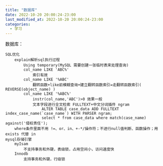 ```yaml
---
title: "数据库"
date: 2022-10-20 20:00:24-23:00
last_modified_at: 2022-10-20 20:00:24-23:00
categories:
  - 学习
---
```


数据库：

	SQL优化
		explain解析sql执行过程
			Using temporary(MySQL 需要创建一张临时表来处理查询)
			col_name LIKE 'ABC%'
				索引有效
			col_name LIKE '%ABC'
				翻转函数+like前模糊查询+建立翻转函数索引=走翻转函数索引( REVERSE(object_name) )
			col_name LIKE '%ABC%'
				instr(col_name,'ABC')>0 效果一般
				文本字段进行全文检索 FULLTEXT+中文分词插件 ngram
					ALTER TABLE case_data ADD FULLTEXT index_case_name(`case_name`) WITH PARSER ngram;
					select * from case_data where match(case_name) against('侵权责任');
		where条件里面不用 !=、or、in、+-*/操作符；不进行null值判断、函数操作；用 exists 代替 in 
	mysql存储引擎
		myIsam
			不支持事务和外键，表级锁，占用空间小，访问速度快
		Innodb
			支持事务和外键，行级锁